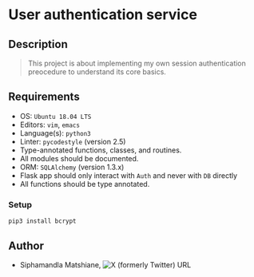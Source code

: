 # User authentication service

## Description
> This project is about implementing my own session authentication preocedure to understand its core basics.

## Requirements
- OS: `Ubuntu 18.04 LTS`
- Editors: `vim`, `emacs`
- Language(s): `python3`
- Linter: `pycodestyle` (version 2.5)
- Type-annotated functions, classes, and routines.
- All modules should be documented.
- ORM: `SQLAlchemy` (version 1.3.x)
- Flask app should only interact with `Auth` and never with `DB` directly
- All functions should be type annotated.

### Setup
```
pip3 install bcrypt
```

## Author
- Siphamandla Matshiane, ![X (formerly Twitter) URL](https://img.shields.io/twitter/url?url=https%3A%2F%2Fx.com%2FSiphamandl76892)
